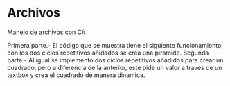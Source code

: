 # Archivos
Manejo de archivos con C#

Primera parte.- El código que se muestra tiene el siguiente funcionamiento, con los dos ciclos repetitivos añidados se crea una piramide.
Segunda parte.- Al igual se implemento dos ciclos repetitivos añadidos para crear un cuadrado, pero a diferencia de la anterior, este pide un valor a traves de un textbox
                y crea el cuadrado de manera dinamica.
